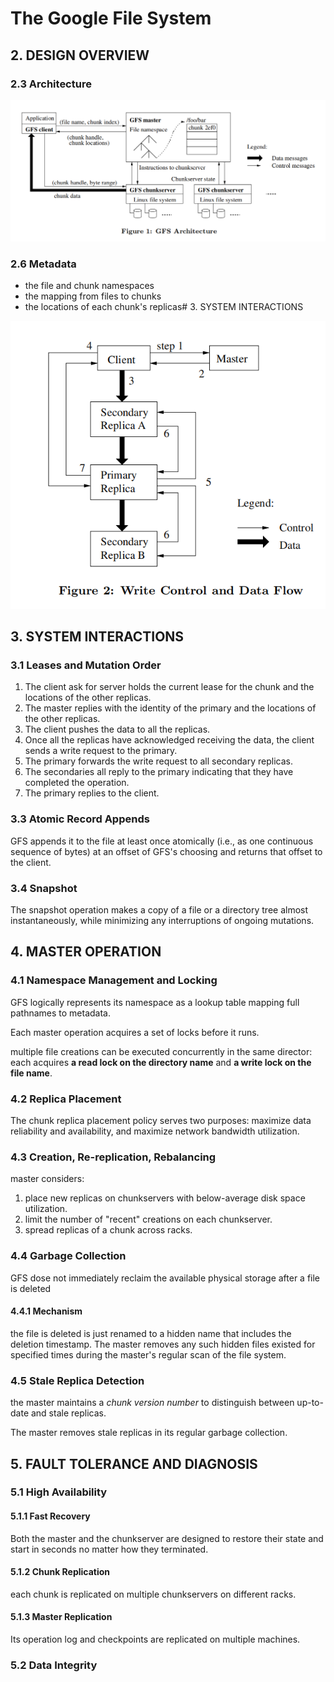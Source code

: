 # The Google File System

## 2. DESIGN OVERVIEW

### 2.3 Architecture

![image-20230313223721219](./ch02.assets/image-20230313223721219.png)

###  2.6 Metadata

- the file and chunk namespaces
- the mapping from files to chunks 
- the locations of each chunk's replicas# 3. SYSTEM INTERACTIONS

![image-20230313224446860](./ch03.assets/image-20230313224446860.png)

## 3. SYSTEM INTERACTIONS

### 3.1 Leases and Mutation Order

1. The client ask for server holds the current lease for the chunk and the locations of the other replicas.
1. The master replies with the identity of the primary and the locations of the other replicas.
1. The client pushes the data to all the replicas.
1. Once all the replicas have acknowledged receiving the data, the client sends a write request to the primary.
1. The primary forwards the write request to all secondary replicas.
1. The secondaries all reply to the primary indicating that they have completed the operation.
1. The primary replies to the client.

### 3.3 Atomic Record Appends

GFS appends it to the file at least once atomically (i.e., as one continuous sequence of bytes) at an offset of GFS's choosing and returns that offset to the client.

### 3.4 Snapshot

The snapshot operation makes a copy of a file or a directory tree almost instantaneously, while minimizing any interruptions of ongoing mutations.

## 4. MASTER OPERATION

### 4.1 Namespace Management and Locking

GFS logically represents its namespace as a lookup table mapping full pathnames to metadata.

Each master operation acquires a set of locks before it runs.

multiple file creations can be executed concurrently in the same director: each acquires **a read lock on the directory name** and **a write lock on the file name**.

### 4.2 Replica Placement

The chunk replica placement policy serves two purposes: maximize data reliability and availability, and maximize network bandwidth utilization.

### 4.3 Creation, Re-replication, Rebalancing

master considers:

1. place new replicas on chunkservers with below-average disk space utilization.
2. limit the number of "recent" creations on each chunkserver.
3. spread replicas of a chunk across racks.

### 4.4 Garbage Collection

GFS dose not immediately reclaim the available physical storage after a file is deleted

#### 4.4.1 Mechanism

the file is deleted is just renamed to a hidden name that includes the deletion timestamp. The master removes any such hidden files existed for specified times during the master's regular scan of the file system.

### 4.5 Stale Replica Detection

the master maintains a *chunk version number* to distinguish between up-to-date and stale replicas.

The master removes stale replicas in its regular garbage collection.

## 5. FAULT TOLERANCE AND DIAGNOSIS

### 5.1 High Availability

#### 5.1.1 Fast Recovery

Both the master and the chunkserver are designed to restore their state and start in seconds no matter how they terminated.

#### 5.1.2 Chunk Replication

each chunk is replicated on multiple chunkservers on different racks.

#### 5.1.3 Master Replication

Its operation log and checkpoints are replicated on multiple machines.

### 5.2 Data Integrity

